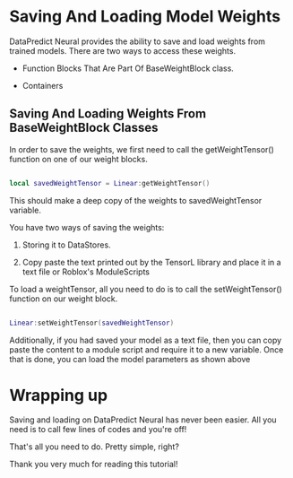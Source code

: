# Saving And Loading Model Weights

DataPredict Neural provides the ability to save and load weights from trained models. There are two ways to access these weights.

* Function Blocks That Are Part Of BaseWeightBlock class.

* Containers

## Saving And Loading Weights From BaseWeightBlock Classes

In order to save the weights, we first need to call the getWeightTensor() function on one of our weight blocks.

```lua

local savedWeightTensor = Linear:getWeightTensor()

```

This should make a deep copy of the weights to savedWeightTensor variable.

You have two ways of saving the weights:

1. Storing it to DataStores.

2. Copy paste the text printed out by the TensorL library and place it in a text file or Roblox's ModuleScripts

To load a weightTensor, all you need to do is to call the setWeightTensor() function on our weight block.

```lua

Linear:setWeightTensor(savedWeightTensor)

```

Additionally, if you had saved your model as a text file, then you can copy paste the content to a module script and require it to a new variable. Once that is done, you can load the model parameters as shown above

# Wrapping up

Saving and loading on DataPredict Neural has never been easier. All you need is to call few lines of codes and you're off!

That's all you need to do. Pretty simple, right?

Thank you very much for reading this tutorial!
